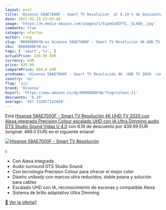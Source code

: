```yaml
---
layout: post
title: 'Hisense 58AE7000F - Smart TV Resolución  al 6.19 % de descuento'
date: 2021-02-23 23:03:49
image: 'https://m.media-amazon.com/images/I/51pmGx8IFTL._SL400_.jpg'
comments: true
category: ofertas
author: ring
slug: 'B086B6DKYW-es Hisense 58AE7000F - Smart TV Resolución 4K UHD TV 2020 con...'
sku: 'B086B6DKYW-es'
tags: [ 'smart','tv', ]
actualPrice: 439.99 EUR
currency: EUR
price: 439.99
comparePrice: 469.0 EUR
prodname: 'Hisense 58AE7000F - Smart TV Resolución 4K  UHD TV 2020  con Alexa integrada  Precision Colour  escalado UHD con IA  Ultra Dimming  audio DTS Studio Sound  Vidaa U 4.0'
country: 'es'
flag: '🇪🇸'
brand: 'Hisense'
buyurl: 'https://www.amazon.es/dp/B086B6DKYW/?tag=tolees-21'
descuento: '6.19'
average: '457.132857142858'
---
```


Está [Hisense 58AE7000F - Smart TV Resolución 4K  UHD TV 2020  con Alexa integrada  Precision Colour  escalado UHD con IA  Ultra Dimming  audio DTS Studio Sound  Vidaa U 4.0](https://www.amazon.es/dp/B086B6DKYW/?tag=tolees-21) con 6.19 de descuento por 439.99 EUR (original: 469.0 EUR) en el siguiente enlace!

[![Hisense 58AE7000F - Smart TV Resolución ](https://m.media-amazon.com/images/I/51pmGx8IFTL._SL400_.jpg)](https://www.amazon.es/dp/B086B6DKYW/?tag=tolees-21)

ℹ️:

- Con Alexa integrada
- Audio surround DTS Studio Sound
- Con tecnología Precision Colour para ofrecer el mejor color
- Diseño unibody con marcos ultra reducidos, doble peana y solución para cables
- Escalado UHD con IA, reconocimiento de escenas y compatible Alexa
- Sistema de brillo adaptativo Ultra Dimming

[🛒 Ver la oferta!!](https://www.amazon.es/dp/B086B6DKYW/?tag=tolees-21)

